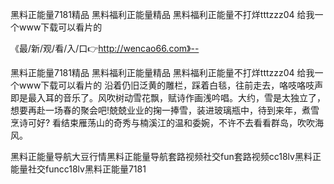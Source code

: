 黑料正能量7181精品
黑料福利正能量精品
黑料福利正能量不打烊tttzzz04
给我一个www下载可以看片的


《最/新/观/看/入/口👉http://wencao66.com》--

黑料正能量7181精品
黑料福利正能量精品
黑料福利正能量不打烊tttzzz04
给我一个www下载可以看片的
沿着仍旧泛黄的雕栏，踩着白毯，往前走去，咯吱咯吱声即是最入耳的音乐了。风吹树动雪花飘，赋诗作画浅吟唱。大约，雪是太独立了，想要再赴一场春的聚会吧!兢兢业业的掬一捧雪，装进玻璃瓶中，待到来年，煮雪烹诗可好?
看结束雁荡山的奇秀与楠溪江的温和委婉，不许不去看看群岛，吹吹海风。





黑料正能量导航大豆行情黑料正能量导航套路视频社交fun套路视频cc18lv黑料正能量社交funcc18lv黑料正能量7181
